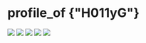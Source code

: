 # **profile_of {"H011yG"}**

<img src="https://img.shields.io/badge/C-F09820?style=flat&logo=C&logoColor=white"/></a>
<img src="https://img.shields.io/badge/Java-007396?sytle=flat-square&logo=java&logoColor=white"/></a>
<img src="https://img.shields.io/badge/MySQL-4479A1?style=flat&logo=C&logoColor=white"/></a>
<img src="https://img.shields.io/badge/HTML5-E34F26?style=flat&logo=C&logoColor=white"/></a>
<img src="https://img.shields.io/badge/Eclipse_IDE-2C2255?style=flat&logo=C&logoColor=white"/></a>

<!--
**H011yG/H011yG** is a ✨ _special_ ✨ repository because its `README.md` (this file) appears on your GitHub profile.

Here are some ideas to get you started:

- 🔭 I’m currently working on ...
- 🌱 I’m currently learning java script. It's so intersting!
- 👯 I’m looking to collaborate on ...
- 🤔 I’m looking for help with ...
- 💬 Ask me about ...
- 📫 How to reach me: ...
- 😄 Pronouns: ...
- ⚡ Fun fact: I'm also good at English.
-->

